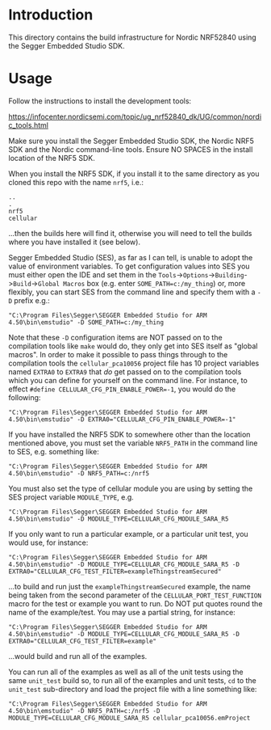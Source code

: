 # Introduction
This directory contains the build infrastructure for Nordic NRF52840 using the Segger Embedded Studio SDK.

# Usage
Follow the instructions to install the development tools:

https://infocenter.nordicsemi.com/topic/ug_nrf52840_dk/UG/common/nordic_tools.html

Make sure you install the Segger Embedded Studio SDK, the Nordic NRF5 SDK and the Nordic command-line tools.  Ensure NO SPACES in the install location of the NRF5 SDK.

When you install the NRF5 SDK, if you install it to the same directory as you cloned this repo with the name `nrf5`, i.e.:

```
..
.
nrf5
cellular
```

...then the builds here will find it, otherwise you will need to tell the builds where you have installed it (see below).

Segger Embedded Studio (SES), as far as I can tell, is unable to adopt the value of environment variables.  To get configuration values into SES you must either open the IDE and set them in the `Tools`->`Options`->`Building`->`Build`->`Global Macros` box (e.g. enter `SOME_PATH=c:/my_thing`) or, more flexibly, you can start SES from the command line and specify them with a `-D` prefix e.g.:

```
"C:\Program Files\Segger\SEGGER Embedded Studio for ARM 4.50\bin\emstudio" -D SOME_PATH=c:/my_thing
```

Note that these `-D` configuration items are NOT passed on to the compilation tools like `make` would do, they only get into SES itself as "global macros".  In order to make it possible to pass things through to the compilation tools the `cellular_pca10056` project file has 10 project variables named `EXTRA0` to `EXTRA9` that *do* get passed on to the compilation tools which you can define for yourself on the command line.  For instance, to effect `#define CELLULAR_CFG_PIN_ENABLE_POWER=-1`, you would do the following:

```
"C:\Program Files\Segger\SEGGER Embedded Studio for ARM 4.50\bin\emstudio" -D EXTRA0="CELLULAR_CFG_PIN_ENABLE_POWER=-1"
```

If you have installed the NRF5 SDK to somewhere other than the location mentioned above, you must set the variable `NRF5_PATH` in the command line to SES, e.g. something like:

```
"C:\Program Files\Segger\SEGGER Embedded Studio for ARM 4.50\bin\emstudio" -D NRF5_PATH=c:/nrf5
```

You must also set the type of cellular module you are using by setting the SES project variable `MODULE_TYPE`, e.g. 

```
"C:\Program Files\Segger\SEGGER Embedded Studio for ARM 4.50\bin\emstudio" -D MODULE_TYPE=CELLULAR_CFG_MODULE_SARA_R5
```

If you only want to run a particular example, or a particular unit test, you would use, for instance:

```
"C:\Program Files\Segger\SEGGER Embedded Studio for ARM 4.50\bin\emstudio" -D MODULE_TYPE=CELLULAR_CFG_MODULE_SARA_R5 -D EXTRA0="CELLULAR_CFG_TEST_FILTER=exampleThingstreamSecured"
```

...to build and run just the `exampleThingstreamSecured` example, the name being taken from the second parameter of the `CELLULAR_PORT_TEST_FUNCTION` macro for the test or example you want to run.  Do NOT put quotes round the name of the example/test.  You may use a partial string, for instance:

```
"C:\Program Files\Segger\SEGGER Embedded Studio for ARM 4.50\bin\emstudio" -D MODULE_TYPE=CELLULAR_CFG_MODULE_SARA_R5 -D EXTRA0="CELLULAR_CFG_TEST_FILTER=example"
```

...would build and run all of the examples.


You can run all of the examples as well as all of the unit tests using the same `unit_test` build so, to run all of the examples and unit tests, `cd` to the `unit_test` sub-directory and load the project file with a line something like:

```
"C:\Program Files\Segger\SEGGER Embedded Studio for ARM 4.50\bin\emstudio" -D NRF5_PATH=c:/nrf5 -D MODULE_TYPE=CELLULAR_CFG_MODULE_SARA_R5 cellular_pca10056.emProject
```